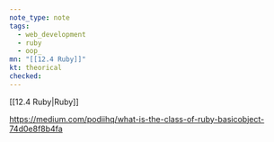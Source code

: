 ```yaml
---
note_type: note
tags:
  - web_development
  - ruby
  - oop_
mn: "[[12.4 Ruby]]"
kt: theorical
checked: 
---
```

[[12.4 Ruby|Ruby]]


https://medium.com/podiihq/what-is-the-class-of-ruby-basicobject-74d0e8f8b4fa